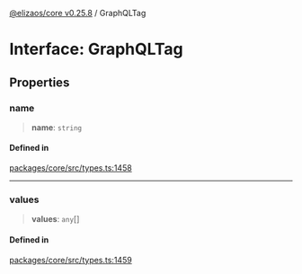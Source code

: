 [@elizaos/core v0.25.8](../index.md) / GraphQLTag

# Interface: GraphQLTag

## Properties

### name

> **name**: `string`

#### Defined in

[packages/core/src/types.ts:1458](https://github.com/elizaOS/eliza/blob/main/packages/core/src/types.ts#L1458)

***

### values

> **values**: `any`[]

#### Defined in

[packages/core/src/types.ts:1459](https://github.com/elizaOS/eliza/blob/main/packages/core/src/types.ts#L1459)
